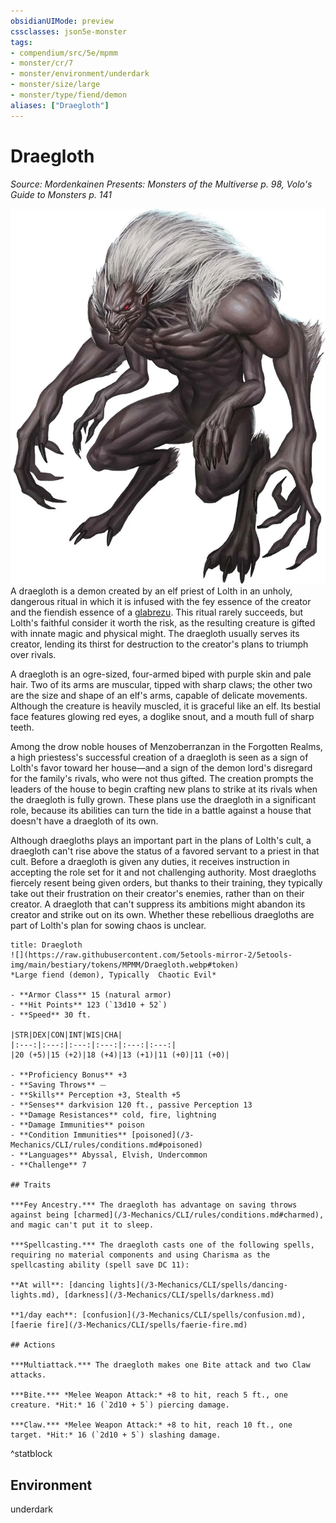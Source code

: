 ```yaml
---
obsidianUIMode: preview
cssclasses: json5e-monster
tags:
- compendium/src/5e/mpmm
- monster/cr/7
- monster/environment/underdark
- monster/size/large
- monster/type/fiend/demon
aliases: ["Draegloth"]
---
```

# Draegloth
*Source: Mordenkainen Presents: Monsters of the Multiverse p. 98, Volo's Guide to Monsters p. 141*  

![](https://raw.githubusercontent.com/5etools-mirror-2/5etools-img/main/bestiary/MPMM/Draegloth.webp#right)  
A draegloth is a demon created by an elf priest of Lolth in an unholy, dangerous ritual in which it is infused with the fey essence of the creator and the fiendish essence of a [glabrezu](/3-Mechanics/CLI/bestiary/fiend/glabrezu.md). This ritual rarely succeeds, but Lolth's faithful consider it worth the risk, as the resulting creature is gifted with innate magic and physical might. The draegloth usually serves its creator, lending its thirst for destruction to the creator's plans to triumph over rivals.

A draegloth is an ogre-sized, four-armed biped with purple skin and pale hair. Two of its arms are muscular, tipped with sharp claws; the other two are the size and shape of an elf's arms, capable of delicate movements. Although the creature is heavily muscled, it is graceful like an elf. Its bestial face features glowing red eyes, a doglike snout, and a mouth full of sharp teeth.

Among the drow noble houses of Menzoberranzan in the Forgotten Realms, a high priestess's successful creation of a draegloth is seen as a sign of Lolth's favor toward her house—and a sign of the demon lord's disregard for the family's rivals, who were not thus gifted. The creation prompts the leaders of the house to begin crafting new plans to strike at its rivals when the draegloth is fully grown. These plans use the draegloth in a significant role, because its abilities can turn the tide in a battle against a house that doesn't have a draegloth of its own.

Although draegloths plays an important part in the plans of Lolth's cult, a draegloth can't rise above the status of a favored servant to a priest in that cult. Before a draegloth is given any duties, it receives instruction in accepting the role set for it and not challenging authority. Most draegloths fiercely resent being given orders, but thanks to their training, they typically take out their frustration on their creator's enemies, rather than on their creator. A draegloth that can't suppress its ambitions might abandon its creator and strike out on its own. Whether these rebellious draegloths are part of Lolth's plan for sowing chaos is unclear.


```ad-statblock
title: Draegloth
![](https://raw.githubusercontent.com/5etools-mirror-2/5etools-img/main/bestiary/tokens/MPMM/Draegloth.webp#token)
*Large fiend (demon), Typically  Chaotic Evil*

- **Armor Class** 15 (natural armor)
- **Hit Points** 123 (`13d10 + 52`) 
- **Speed** 30 ft.

|STR|DEX|CON|INT|WIS|CHA|
|:---:|:---:|:---:|:---:|:---:|:---:|
|20 (+5)|15 (+2)|18 (+4)|13 (+1)|11 (+0)|11 (+0)|

- **Proficiency Bonus** +3
- **Saving Throws** ⏤
- **Skills** Perception +3, Stealth +5
- **Senses** darkvision 120 ft., passive Perception 13
- **Damage Resistances** cold, fire, lightning
- **Damage Immunities** poison
- **Condition Immunities** [poisoned](/3-Mechanics/CLI/rules/conditions.md#poisoned)
- **Languages** Abyssal, Elvish, Undercommon
- **Challenge** 7

## Traits

***Fey Ancestry.*** The draegloth has advantage on saving throws against being [charmed](/3-Mechanics/CLI/rules/conditions.md#charmed), and magic can't put it to sleep.

***Spellcasting.*** The draegloth casts one of the following spells, requiring no material components and using Charisma as the spellcasting ability (spell save DC 11):

**At will**: [dancing lights](/3-Mechanics/CLI/spells/dancing-lights.md), [darkness](/3-Mechanics/CLI/spells/darkness.md)

**1/day each**: [confusion](/3-Mechanics/CLI/spells/confusion.md), [faerie fire](/3-Mechanics/CLI/spells/faerie-fire.md)

## Actions

***Multiattack.*** The draegloth makes one Bite attack and two Claw attacks.

***Bite.*** *Melee Weapon Attack:* +8 to hit, reach 5 ft., one creature. *Hit:* 16 (`2d10 + 5`) piercing damage.

***Claw.*** *Melee Weapon Attack:* +8 to hit, reach 10 ft., one target. *Hit:* 16 (`2d10 + 5`) slashing damage.
```
^statblock

## Environment

underdark